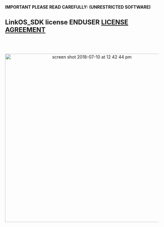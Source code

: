 **IMPORTANT PLEASE READ CAREFULLY:**
**(UNRESTRICTED SOFTWARE)** 
##  LinkOS_SDK license ENDUSER [LICENSE AGREEMENT](http://link-os.github.io/Zebra_SDK_EULA.pdf)
<br/>
<br/>

<p align="center">
 
<img width="553" alt="screen shot 2018-07-10 at 12 42 44 pm" src="https://user-images.githubusercontent.com/41017424/42527639-d4e8055e-843e-11e8-930c-75dedf9bf02e.png">

</p>

